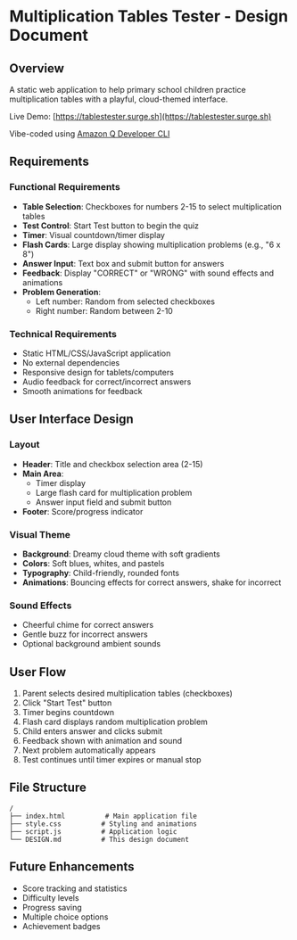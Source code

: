 # Multiplication Tables Tester - Design Document

## Overview
A static web application to help primary school children practice multiplication tables with a playful, cloud-themed interface.

Live Demo: [https://tablestester.surge.sh](https://tablestester.surge.sh)


Vibe-coded using [Amazon Q Developer CLI](https://docs.aws.amazon.com/amazonq/latest/qdeveloper-ug/command-line.html)


## Requirements

### Functional Requirements
- **Table Selection**: Checkboxes for numbers 2-15 to select multiplication tables
- **Test Control**: Start Test button to begin the quiz
- **Timer**: Visual countdown/timer display
- **Flash Cards**: Large display showing multiplication problems (e.g., "6 x 8")
- **Answer Input**: Text box and submit button for answers
- **Feedback**: Display "CORRECT" or "WRONG" with sound effects and animations
- **Problem Generation**: 
  - Left number: Random from selected checkboxes
  - Right number: Random between 2-10

### Technical Requirements
- Static HTML/CSS/JavaScript application
- No external dependencies
- Responsive design for tablets/computers
- Audio feedback for correct/incorrect answers
- Smooth animations for feedback

## User Interface Design

### Layout
- **Header**: Title and checkbox selection area (2-15)
- **Main Area**: 
  - Timer display
  - Large flash card for multiplication problem
  - Answer input field and submit button
- **Footer**: Score/progress indicator

### Visual Theme
- **Background**: Dreamy cloud theme with soft gradients
- **Colors**: Soft blues, whites, and pastels
- **Typography**: Child-friendly, rounded fonts
- **Animations**: Bouncing effects for correct answers, shake for incorrect

### Sound Effects
- Cheerful chime for correct answers
- Gentle buzz for incorrect answers
- Optional background ambient sounds

## User Flow
1. Parent selects desired multiplication tables (checkboxes)
2. Click "Start Test" button
3. Timer begins countdown
4. Flash card displays random multiplication problem
5. Child enters answer and clicks submit
6. Feedback shown with animation and sound
7. Next problem automatically appears
8. Test continues until timer expires or manual stop

## File Structure
```
/
├── index.html          # Main application file
├── style.css          # Styling and animations
├── script.js          # Application logic
└── DESIGN.md          # This design document
```

## Future Enhancements
- Score tracking and statistics
- Difficulty levels
- Progress saving
- Multiple choice options
- Achievement badges
